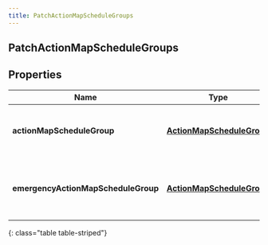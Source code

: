 ```yaml
---
title: PatchActionMapScheduleGroups
---
```

## PatchActionMapScheduleGroups


## Properties

| Name | Type | Description | Notes |
| ------------ | ------------- | ------------- | ------------- |
| **actionMapScheduleGroup** | <!----><!---->[**ActionMapScheduleGroup**](ActionMapScheduleGroup.html)<!----> | The actions map&#39;s associated schedule group. |  |
| **emergencyActionMapScheduleGroup** | <!----><!---->[**ActionMapScheduleGroup**](ActionMapScheduleGroup.html)<!----> | The action map&#39;s associated emergency schedule group. |  [optional] |
{: class="table table-striped"}



